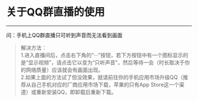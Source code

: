 # 关于QQ群直播的使用
---
问：手机上QQ群直播只可听到声音而无法看到画面
>解决方法：  
>1.进入直播间后，点击右下角的“···”按钮，若下方按钮中有一个图标显示的是“显示视频”，请点击它以变为“只听声音”，然后等待一会（时长取决于你的网络质量）应该就会有画面出现。  
>2.如果上面的方法试了但没效果，就请前往你的手机应用市场升级QQ（推荐从自己手机对应的厂商应用市场下载，苹果的只有App Store这一个渠道）或重新安装QQ，即卸载后重新下载。
